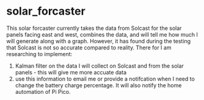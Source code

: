 # solar_forcaster
This solar forcaster currently takes the data from Solcast for the solar panels facing east and west, combines the data, and will tell me how much I will generate along with a graph. 
However, it has found during the testing that Solcast is not so accurate compared to reality.
There for I am researching to implement: 
1. Kalman filter on the data I will collect on Solcast and from the solar panels - this will give me more accuate data 
2. use this information to email me or provide a notifcation when I need to change the battery charge percentage. It will also notify the home automation of Pi Pico. 
